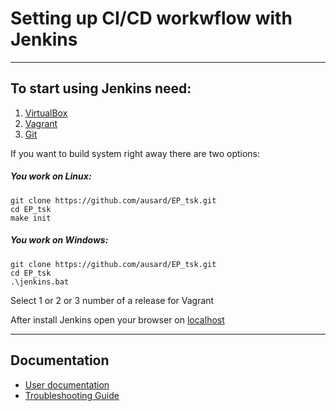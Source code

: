 # Setting up CI/CD workwflow with Jenkins

----
## To start using Jenkins need:

1. [VirtualBox]
2. [Vagrant]
3. [Git]

If you want to build system right away there are two options:
##### You work on Linux:
```
git clone https://github.com/ausard/EP_tsk.git
cd EP_tsk
make init
```

##### You work on Windows:
```
git clone https://github.com/ausard/EP_tsk.git
cd EP_tsk
.\jenkins.bat
```
Select 1 or 2 or 3 number of a release for Vagrant

After install Jenkins open your browser on [localhost]

---
## Documentation

* [User documentation](https://github.com/ausard/EP_tsk/blob/master/docs/Documentation.md)
* [Troubleshooting Guide](https://github.com/ausard/EP_tsk/blob/master/docs/Support.md)


[localhost]: http://localhost:8080/
[VirtualBox]: https://www.virtualbox.org/wiki/Downloads
[Vagrant]: https://www.vagrantup.com/downloads.html
[Git]: https://git-scm.com/downloads
